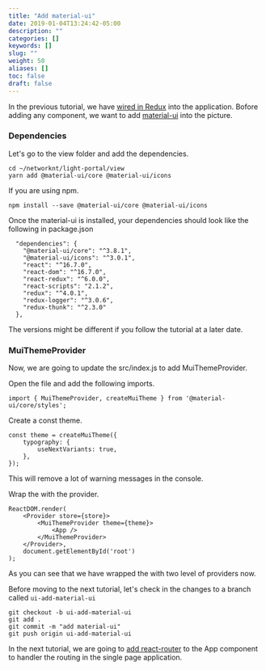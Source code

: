 ```yaml
---
title: "Add material-ui"
date: 2019-01-04T13:24:42-05:00
description: ""
categories: []
keywords: []
slug: ""
weight: 50
aliases: []
toc: false
draft: false
---
```


In the previous tutorial, we have [wired in Redux][] into the application. Bofore adding any component, we want to add [material-ui][] into the picture. 

### Dependencies

Let's go to the view folder and add the dependencies. 

```
cd ~/networknt/light-portal/view
yarn add @material-ui/core @material-ui/icons
```

If you are using npm. 

```
npm install --save @material-ui/core @material-ui/icons
```

Once the material-ui is installed, your dependencies should look like the following in package.json

```
  "dependencies": {
    "@material-ui/core": "^3.8.1",
    "@material-ui/icons": "^3.0.1",
    "react": "^16.7.0",
    "react-dom": "^16.7.0",
    "react-redux": "^6.0.0",
    "react-scripts": "2.1.2",
    "redux": "^4.0.1",
    "redux-logger": "^3.0.6",
    "redux-thunk": "^2.3.0"
  },
```

The versions might be different if you follow the tutorial at a later date. 


### MuiThemeProvider

Now, we are going to update the src/index.js to add MuiThemeProvider. 

Open the file and add the following imports. 

```
import { MuiThemeProvider, createMuiTheme } from '@material-ui/core/styles';
```

Create a const theme.

```
const theme = createMuiTheme({
    typography: {
        useNextVariants: true,
    },
});
```

This will remove a lot of warning messages in the console. 


Wrap the <App /> with the provider. 

```
ReactDOM.render(
    <Provider store={store}>
        <MuiThemeProvider theme={theme}>
            <App />
        </MuiThemeProvider>
    </Provider>,
    document.getElementById('root')
);
```

As you can see that we have wrapped the <App /> with two level of providers now. 

Before moving to the next tutorial, let's check in the changes to a branch called `ui-add-material-ui`

```
git checkout -b ui-add-material-ui
git add .
git commit -m "add material-ui"
git push origin ui-add-material-ui
```

In the next tutorial, we are going to [add react-router][] to the App component to handler the routing in the single page application. 


[wired in Redux]: /tutorial/portal/view/wire-in-redux/
[material-ui]: https://material-ui.com/
[add react-router]: /tutorial/portal/view/add-react-router/


